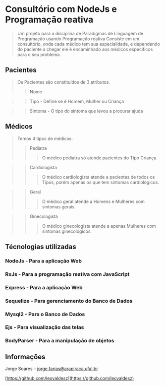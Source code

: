 # Consultório com NodeJs e Programação reativa
>Um projeto para a disciplina de Paradigmas de Linguagem de Programação usando Programação reativa
>Consiste em um consultório, onde cada médico tem sua especialidade, e dependendo do paciente a chegar ele é encaminhado aos médicos especificos para o seu problema.

## Pacientes
>Os Pacientes são constituídos de 3 atributos.
>>Nome

>>Tipo - Define se é Homem, Mulher ou Criança

>>Sintoma - O tipo do sintoma que levou a procurar ajuda

## Médicos
>Temos 4 tipos de médicos:
>>Pediatra
>>>O médico pediatra só atende pacientes do Tipo Criança.

>>Cardiologista
>>>O médico cardiologista atende a pacientes de todos os Tipos, porém apenas os que tem sintomas cardiológicos.

>>Geral
>>>O médico geral atende a Homens e Mulheres com sintomas gerais.

>>Ginecologista
>>>O médico ginecologista atende a apenas Mulheres com sintomas ginecológicos.

## Técnologias utilizadas
### NodeJs - Para a aplicação Web

### RxJs - Para a programação reativa com JavaScript

### Express - Para a aplicação Web

### Sequelize - Para gerenciamento do Banco de Dados

### Mysql2 - Para o Banco de Dados

### Ejs - Para visualização das telas

### BodyParser - Para a manipulação de objetos

## Informações

Jorge Soares – jorge.farias@arapiraca.ufal.br

[https://github.com/leovaldesz](https://github.com/leovaldesz)